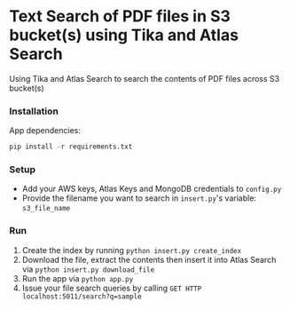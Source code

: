 # Text Search of PDF files in S3 bucket(s) using Tika and Atlas Search

Using Tika and Atlas Search to search the contents of PDF files across S3 bucket(s)


### Installation

App dependencies:
```python
pip install -r requirements.txt
```

### Setup

- Add your AWS keys, Atlas Keys and MongoDB credentials to `config.py`
- Provide the filename you want to search in `insert.py`'s variable: `s3_file_name`

### Run
1. Create the index by running `python insert.py create_index`
2. Download the file, extract the contents then insert it into Atlas Search via `python insert.py download_file`
3. Run the app via `python app.py`
4. Issue your file search queries by calling `GET HTTP localhost:5011/search?q=sample`
